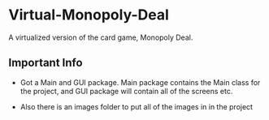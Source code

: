 # Virtual-Monopoly-Deal
A virtualized version of the card game, Monopoly Deal.

## Important Info
 - Got a Main and GUI package. Main package contains the Main class for the
project, and GUI package will contain all of the screens etc.

 - Also there is an images folder to put all of the images in in the project
